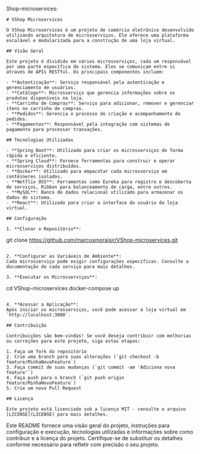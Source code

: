 Shop-microservices:

```
# VShop Microservices

O VShop Microservices é um projeto de comércio eletrônico desenvolvido utilizando arquitetura de microsserviços. Ele oferece uma plataforma escalável e modularizada para a construção de uma loja virtual.

## Visão Geral

Este projeto é dividido em vários microsserviços, cada um responsável por uma parte específica do sistema. Eles se comunicam entre si através de APIs RESTful. Os principais componentes incluem:

- **Autenticação**: Serviço responsável pela autenticação e gerenciamento de usuários.
- **Catálogo**: Microsserviço que gerencia informações sobre os produtos disponíveis na loja.
- **Carrinho de Compras**: Serviço para adicionar, remover e gerenciar itens no carrinho de compras.
- **Pedidos**: Gerencia o processo de criação e acompanhamento de pedidos.
- **Pagamentos**: Responsável pela integração com sistemas de pagamento para processar transações.

## Tecnologias Utilizadas

- **Spring Boot**: Utilizado para criar os microsserviços de forma rápida e eficiente.
- **Spring Cloud**: Fornece ferramentas para construir e operar microsserviços distribuídos.
- **Docker**: Utilizado para empacotar cada microsserviço em contêineres isolados.
- **Netflix OSS**: Ferramentas como Eureka para registro e descoberta de serviços, Ribbon para balanceamento de carga, entre outros.
- **MySQL**: Banco de dados relacional utilizado para armazenar os dados do sistema.
- **React**: Utilizado para criar a interface do usuário da loja virtual.

## Configuração

1. **Clonar o Repositório**:
   ```
   git clone https://github.com/marcosmoraisjr/VShop-microservices.git
   ```

2. **Configurar as Variáveis de Ambiente**:
   Cada microsserviço pode exigir configurações específicas. Consulte a documentação de cada serviço para mais detalhes.

3. **Executar os Microsserviços**:
   ```
   cd VShop-microservices
   docker-compose up
   ```

4. **Acessar a Aplicação**:
   Após iniciar os microsserviços, você pode acessar a loja virtual em `http://localhost:3000`.

## Contribuição

Contribuições são bem-vindas! Se você deseja contribuir com melhorias ou correções para este projeto, siga estas etapas:

1. Faça um fork do repositório
2. Crie uma branch para suas alterações (`git checkout -b feature/MinhaNovaFeature`)
3. Faça commit de suas mudanças (`git commit -am 'Adiciona nova feature'`)
4. Faça push para o branch (`git push origin feature/MinhaNovaFeature`)
5. Crie um novo Pull Request

## Licença

Este projeto está licenciado sob a licença MIT - consulte o arquivo [LICENSE](LICENSE) para mais detalhes.
```

Este README fornece uma visão geral do projeto, instruções para configuração e execução, tecnologias utilizadas e informações sobre como contribuir e a licença do projeto. Certifique-se de substituir os detalhes conforme necessário para refletir com precisão o seu projeto.
